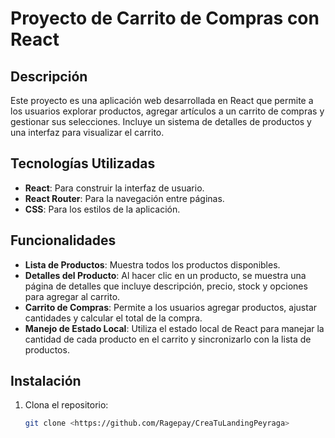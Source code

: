 # Proyecto de Carrito de Compras con React

## Descripción

Este proyecto es una aplicación web desarrollada en React que permite a los usuarios explorar productos, agregar artículos a un carrito de compras y gestionar sus selecciones. Incluye un sistema de detalles de productos y una interfaz para visualizar el carrito.

## Tecnologías Utilizadas

- **React**: Para construir la interfaz de usuario.
- **React Router**: Para la navegación entre páginas.
- **CSS**: Para los estilos de la aplicación.

## Funcionalidades

- **Lista de Productos**: Muestra todos los productos disponibles.
- **Detalles del Producto**: Al hacer clic en un producto, se muestra una página de detalles que incluye descripción, precio, stock y opciones para agregar al carrito.
- **Carrito de Compras**: Permite a los usuarios agregar productos, ajustar cantidades y calcular el total de la compra.
- **Manejo de Estado Local**: Utiliza el estado local de React para manejar la cantidad de cada producto en el carrito y sincronizarlo con la lista de productos.


## Instalación

1. Clona el repositorio:
   ```bash
   git clone <https://github.com/Ragepay/CreaTuLandingPeyraga>


